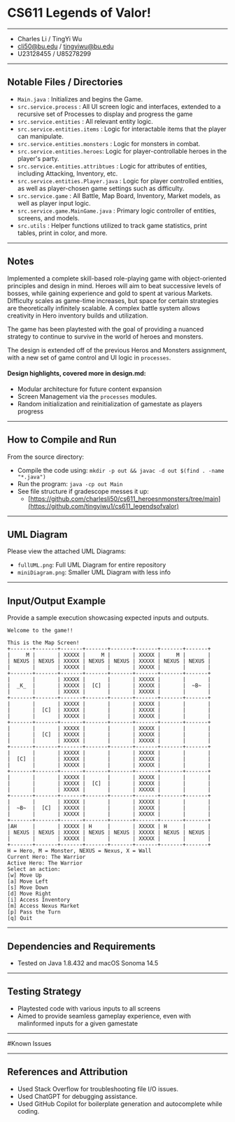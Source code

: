 # CS611 Legends of Valor!

---

- Charles Li / TingYi Wu
- cli50@bu.edu / tingyiwu@bu.edu
- U23128455 / U85278299

---

## Notable Files / Directories

- `Main.java` : Initializes and begins the Game.
- `src.service.process` : All UI screen logic and interfaces, extended to a recursive set of Processes to display and progress the game
- `src.service.entities` : All relevant entity logic.
- `src.service.entities.items` : Logic for interactable items that the player can manipulate.
- `src.service.entities.monsters` : Logic for monsters in combat.
- `src.service.entities.heroes`: Logic for player-controllable heroes in the player's party.
- `src.service.entities.attribtues` : Logic for attributes of entities, including Attacking, Inventory, etc.
- `src.service.entities.Player.java` : Logic for player controlled entities, as well as player-chosen game settings such as difficulty.
- `src.service.game` : All Battle, Map Board, Inventory, Market models, as well as player input logic.
- `src.service.game.MainGame.java` : Primary logic controller of entities, screens, and models.
- `src.utils` : Helper functions utilized to track game statistics, print tables, print in color, and more.

---

## Notes

Implemented a complete skill-based role-playing game with object-oriented principles and design in mind. Heroes will aim to beat successive levels of bosses, while gaining experience and gold to spent at various Markets. Difficulty scales as game-time increases, but space for certain strategies are theoretically infinitely scalable. A complex battle system allows creativity in Hero inventory builds and utilization.

The game has been playtested with the goal of providing a nuanced strategy to continue to survive in the world of heroes and monsters.

The design is extended off of the previous Heros and Monsters assignment, with a new set of game control and UI logic in `processes`.

#### Design highlights, covered more in design.md:

- Modular architecture for future content expansion
- Screen Management via the `processes` modules.
- Random initialization and reinitialization of gamestate as players progress

---

## How to Compile and Run

From the source directory:

- Compile the code using: `mkdir -p out && javac -d out $(find . -name "*.java") `
- Run the program: `java -cp out Main`
- See file structure if gradescope messes it up:
  - [https://github.com/charlesli50/cs611_heroesnmonsters/tree/main](https://github.com/tingyiwu1/cs611_legendsofvalor)

---

## UML Diagram

Please view the attached UML Diagrams:

- `fullUML.png`: Full UML Diagram for entire repository
- `miniDiagram.png`: Smaller UML Diagram with less info

---

## Input/Output Example

Provide a sample execution showcasing expected inputs and outputs.

```
Welcome to the game!!

This is the Map Screen!
+-------+-------+-------+-------+-------+-------+-------+-------+
|     M |       | XXXXX |     M |       | XXXXX |     M |       |
| NEXUS | NEXUS | XXXXX | NEXUS | NEXUS | XXXXX | NEXUS | NEXUS |
|       |       | XXXXX |       |       | XXXXX |       |       |
+-------+-------+-------+-------+-------+-------+-------+-------+
|       |       | XXXXX |       |       | XXXXX |       |       |
|  _K_  |       | XXXXX |  [C]  |       | XXXXX |       |  ~B~  |
|       |       | XXXXX |       |       | XXXXX |       |       |
+-------+-------+-------+-------+-------+-------+-------+-------+
|       |       | XXXXX |       |       | XXXXX |       |       |
|       |  [C]  | XXXXX |       |       | XXXXX |       |       |
|       |       | XXXXX |       |       | XXXXX |       |       |
+-------+-------+-------+-------+-------+-------+-------+-------+
|       |       | XXXXX |       |       | XXXXX |       |       |
|       |  [C]  | XXXXX |       |       | XXXXX |       |       |
|       |       | XXXXX |       |       | XXXXX |       |       |
+-------+-------+-------+-------+-------+-------+-------+-------+
|       |       | XXXXX |       |       | XXXXX |       |       |
|  [C]  |       | XXXXX |       |       | XXXXX |       |       |
|       |       | XXXXX |       |       | XXXXX |       |       |
+-------+-------+-------+-------+-------+-------+-------+-------+
|       |       | XXXXX |       |       | XXXXX |       |       |
|       |       | XXXXX |  [C]  |       | XXXXX |       |       |
|       |       | XXXXX |       |       | XXXXX |       |       |
+-------+-------+-------+-------+-------+-------+-------+-------+
|       |       | XXXXX |       |       | XXXXX |       |       |
|  ~B~  |  [C]  | XXXXX |       |       | XXXXX |       |       |
|       |       | XXXXX |       |       | XXXXX |       |       |
+-------+-------+-------+-------+-------+-------+-------+-------+
|AH     |       | XXXXX | H     |       | XXXXX | H     |       |
| NEXUS | NEXUS | XXXXX | NEXUS | NEXUS | XXXXX | NEXUS | NEXUS |
|       |       | XXXXX |       |       | XXXXX |       |       |
+-------+-------+-------+-------+-------+-------+-------+-------+
H = Hero, M = Monster, NEXUS = Nexus, X = Wall
Current Hero: The Warrior
Active Hero: The Warrior
Select an action:
[w] Move Up
[a] Move Left
[s] Move Down
[d] Move Right
[i] Access Inventory
[m] Access Nexus Market
[p] Pass the Turn
[q] Quit
```

---

## Dependencies and Requirements

- Tested on Java 1.8.432 and macOS Sonoma 14.5

---

## Testing Strategy

- Playtested code with various inputs to all screens
- Aimed to provide seamless gameplay experience, even with malinformed inputs for a given gamestate

---

#Known Issues

---

## References and Attribution

- Used Stack Overflow for troubleshooting file I/O issues.
- Used ChatGPT for debugging assistance.
- Used GitHub Copilot for boilerplate generation and autocomplete while coding.
